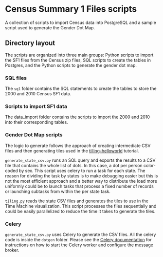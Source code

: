 # Census Summary 1 Files scripts

A collection of scripts to import Census data into PostgreSQL and a sample script used to generate the Gender Dot Map.

## Directory layout

The scripts are organized into three main groups: Python scripts to import the SF1 files from the Census zip files, SQL scripts to create the tables in Postgres, and the Python scripts to generate the gender dot map.

### SQL files
The ```sql``` folder contains the SQL statements to create the tables to store the 2000 and 2010 Census SF1 data. 

### Scripts to import SF1 data
The data_import folder contains the scripts to import the 2000 and 2010 into their corresponding tables.

### Gender Dot Map scripts
The logic to generate follows the approach of creating intermediate CSV files and then generating tiles used in the [tilling-helloworld](https://github.com/CMU-CREATE-Lab/tiling-helloworld) tutorial.

```generate_state_csv.py``` runs an SQL query and exports the results to a CSV file that contains the whole list of dots. In this case, a dot per person color-coded by sex.  This script uses celery to run a task for each state. The reason for dividing the task by states is to make debugging easier but this is not the most efficient approach and a better way to distribute the load more uniformly could be to launch tasks that process a fixed number of records or launching subtasks from within the per state task. 

```tiling.py``` reads the state CSV files and generates the tiles to use in the Time Machine visualization. This script processes the files sequentially and could be easily parallelized to reduce the time it takes to generate the tiles.


### Celery

```generate_state_csv.py``` uses Celery to generate the CSV files. All the celery code is inside the ``dotgen`` folder. Please see the [Celery documentation](http://docs.celeryproject.org/en/latest/getting-started/index.html) for instructions on how to start the Celery worker and configure the message broker.
